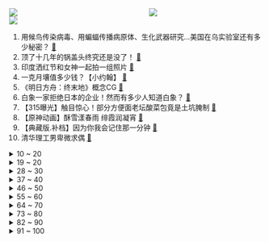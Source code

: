 <div >
	<a style="float:left;width:55%;" href = "https://github.com/anuraghazra/github-readme-stats">
	 <img src = "https://github-readme-stats.vercel.app/api?username=iuuuuuaena&theme=buefy&show_icons=true"/>
	</a>
	<a  style="float:right;width:45%" href = "https://github.com/anuraghazra/github-readme-stats">
	 <img  src="https://github-readme-stats.vercel.app/api/top-langs/?username=anuraghazra&layout=compact"/>
	</a>
	</div>

[![](https://img.shields.io/badge/jxd-@jxdgogogo.xyz-yellowgreen.svg)](https://www.jxdgogogo.xyz)<br>
1. 用候鸟传染病毒、用蝙蝠传播病原体、生化武器研究...美国在乌实验室还有多少秘密？ [:link:](//www.bilibili.com/video/BV1FP4y1u7Ap) <br>
2. 顶了十几年的锅盖头终究还是没了！ [:link:](//www.bilibili.com/video/BV1TZ4y167fG) <br>
3. 印度洒红节和女神一起拍一组照片 [:link:](//www.bilibili.com/video/BV16F411s77V) <br>
4. 一克月壤值多少钱？【小约翰】 [:link:](//www.bilibili.com/video/BV13Y411n7Dd) <br>
5. 《明日方舟：终末地》概念CG [:link:](//www.bilibili.com/video/BV1iF411s7vc) <br>
6. 白象一家拒绝日本的企业！然而有多少人知道白象？ [:link:](//www.bilibili.com/video/BV1aS4y1D74a) <br>
7. 【315曝光】触目惊心！部分方便面老坛酸菜包竟是土坑腌制 [:link:](//www.bilibili.com/video/BV1g44y1T7dN) <br>
8. 【原神动画】酥雪漾春雨  绯霞润凝宵 [:link:](//www.bilibili.com/video/BV1Cq4y1e7bq) <br>
9. 【典藏版.补档】因为你我会记住那一分钟 [:link:](//www.bilibili.com/video/BV1zq4y1e7fu) <br>
10. 清华理工男卑微求偶 [:link:](//www.bilibili.com/video/BV1jS4y1u7ZR) <br>
<details>
<summary>10 ~ 20</summary>

11. 各种类型的吵架选手 [:link:](//www.bilibili.com/video/BV1tP4y1u78s) <br>
12. 我破译了神级彩蛋！这款游戏竟然藏了这么多剧情？《月圆之夜》究竟讲了什么故事？ [:link:](//www.bilibili.com/video/BV1rL4y1T7fb) <br>
13. 没别的意思，我只是单纯的想揍你 [:link:](//www.bilibili.com/video/BV13L411P7TT) <br>
14. 220万原石氪穿提瓦特！契约已成！前来赴约！第一期 （2223868/4400000） [:link:](//www.bilibili.com/video/BV1bR4y1F7pT) <br>
15. 【随机演奏】任意连麦 让网友点歌 #4 [:link:](//www.bilibili.com/video/BV1Yb4y1s7Rv) <br>
16. 《原神》2.6版本PV：「流风眷堇庭」 [:link:](//www.bilibili.com/video/BV1Ni4y1y7Zp) <br>
17. 曾遭全网封杀的杀马特，身上藏着中国最残酷的底层之痛【宅总】 [:link:](//www.bilibili.com/video/BV1DL4y1T7hL) <br>
18. 同是天涯「轮」落人，社会人何必为难社会人 [:link:](//www.bilibili.com/video/BV1su411z7SY) <br>
19. “还乡团”为什么如此残忍？ [:link:](//www.bilibili.com/video/BV1rL411P7on) <br>
</details>
<details>
<summary>19 ~ 20</summary>

20. 青春才几年，疫情占三年。 [:link:](//www.bilibili.com/video/BV1Kq4y1q7Hy) <br>
21. 第一视角无痛体验长跑噩梦，体测无伤跑进3分钟是什么体验？【冷却报告】 [:link:](//www.bilibili.com/video/BV1jR4y1F7d9) <br>
22. 重磅！武汉疫情疑似与美国进口冰鲜龙虾相关 [:link:](//www.bilibili.com/video/BV1ZS4y1m72K) <br>
23. 一生要强的中国人！ [:link:](//www.bilibili.com/video/BV1Si4y1C74h) <br>
24. 白象用人单位肯定是民营企业，绝对没有合资信不！同时谢谢你们的善举 [:link:](//www.bilibili.com/video/BV1CF411s7oH) <br>
25. 【时代少年团】TNT900w粉丝福利 [:link:](//www.bilibili.com/video/BV1iT4y1U7vZ) <br>
26. 是时候阻止电子烟“杀”人了！深扒电子烟3宗罪！【洞察社会系列70】 [:link:](//www.bilibili.com/video/BV1xb4y1s78j) <br>
27. 你这老坛酸菜有问题啊 [:link:](//www.bilibili.com/video/BV1fi4y1C7qE) <br>
28. 买了肠粉机做肠粉！能让英国公婆爱上广式早茶吗？ [:link:](//www.bilibili.com/video/BV1ou411B7dh) <br>
</details>
<details>
<summary>28 ~ 30</summary>

29. 不是水猴子，扔了挺可惜，有收藏这个的宝友吗？ [:link:](//www.bilibili.com/video/BV1j44y1T7zT) <br>
30. 我们都是刘墉 [:link:](//www.bilibili.com/video/BV1fi4y1C7Br) <br>
31. 《怒花22w师从MGP》纠正四个误区！（素描打底+三维画眉+反电视机修容+纵横三段睫毛） [:link:](//www.bilibili.com/video/BV1Au411z72C) <br>
32. 【罗翔】逃犯去派出所开具无犯罪记录证明？警察：热烈欢迎！ [:link:](//www.bilibili.com/video/BV1F44y1T7iM) <br>
33. 左旋艺术 [:link:](//www.bilibili.com/video/BV1vi4y1r7aX) <br>
34. 【基德】一定要看完！颠覆你认知的宇宙生死观 [:link:](//www.bilibili.com/video/BV1Au411z7t8) <br>
35. 【唱歌1000集】目前B站最完整的唱歌教程，包含所有唱歌技巧！这还没人看，我不更了！ [:link:](//www.bilibili.com/video/BV1PS4y1U7pj) <br>
36. 《相逢时节》：反转了！好剧被尬黑！UP主道歉！ [:link:](//www.bilibili.com/video/BV1Yi4y1r7MA) <br>
37. 帅小伙挑战7天不吃肉，身体会发生什么变化？ [:link:](//www.bilibili.com/video/BV1R3411W7a3) <br>
</details>
<details>
<summary>37 ~ 40</summary>

38. 五档路飞觉醒终极猜想！揭开橡胶果实变形之谜！跨越500话的伏笔，被继承的火焰，将会如何战胜凯多？ [:link:](//www.bilibili.com/video/BV1nr4y1i7Wy) <br>
39. 看完甄学家出的题，人都笑傻了【阅片无数Ⅱ 39】 [:link:](//www.bilibili.com/video/BV1Hb4y1p7g4) <br>
40. 放大镜下看看老坛酸菜方便面料包里都有啥 [:link:](//www.bilibili.com/video/BV1RL4y1T7P3) <br>
41. 在家自制老坛酸菜牛肉面 [:link:](//www.bilibili.com/video/BV1KU4y1Z7tk) <br>
42. “这是一个审核了十年的鬼畜视频” [:link:](//www.bilibili.com/video/BV1Ji4y1C7ex) <br>
43. 315晚会能不能曝光下智能电视？N重广告、套娃会员、操作反人类，当代年轻人是怎么被智能电视逼疯的？【商业B面&牛顿】 [:link:](//www.bilibili.com/video/BV1P44y1T7Tt) <br>
44. 纽约地铁一男子声称“我认为所有亚洲人都该死”，遭亚裔女生怒怼，最后男子被人一把拽出车厢 [:link:](//www.bilibili.com/video/BV1zi4y1C7uv) <br>
45. 鉴定网络热门艺术（19） [:link:](//www.bilibili.com/video/BV16Z4y1z7Mk) <br>
46. 这些名场面剪到一起竟如此丝滑！ [:link:](//www.bilibili.com/video/BV1qL4y1u7Pf) <br>
</details>
<details>
<summary>46 ~ 50</summary>

47. 牛特勒的一次慷慨激昂的演讲，他承诺让所有牛都过上有水有草的日子 [:link:](//www.bilibili.com/video/BV1g34y1t7fG) <br>
48. 学会这个构图，你拍照再也不会迷茫 [:link:](//www.bilibili.com/video/BV1qS4y1u7X2) <br>
49. 大学生在校现状 [:link:](//www.bilibili.com/video/BV1vT4y1U7eX) <br>
50. 你始终可以信赖中国邮政！ [:link:](//www.bilibili.com/video/BV12r4y1i7eL) <br>
51. “七年了，他还是走不出来” [:link:](//www.bilibili.com/video/BV1QR4y1G7vA) <br>
52. 鸠  由  自  娶 [:link:](//www.bilibili.com/video/BV1Gb4y1p7FH) <br>
53. 【承接315道歉文案】“道歉，我是专业的” [:link:](//www.bilibili.com/video/BV1nL411P7f6) <br>
54. 长春加油 [:link:](//www.bilibili.com/video/BV1d3411W7nz) <br>
55. 当代大学生的身体素质 [:link:](//www.bilibili.com/video/BV1Qr4y1B7QN) <br>
</details>
<details>
<summary>55 ~ 60</summary>

56. 实拍特朗普巨资修的美墨边境墙！真的无敌了吗？ [:link:](//www.bilibili.com/video/BV1WS4y1D7gZ) <br>
57. 俄罗斯雕像 ：胜利者母亲 [:link:](//www.bilibili.com/video/BV1E3411s7ei) <br>
58. 在迪拜土豪超市干饭什么体验？100元在超市能买什么？ [:link:](//www.bilibili.com/video/BV1sR4y1F7Ju) <br>
59. 当新闻主持人不过是掩盖我黑犀铠甲的身份罢了 [:link:](//www.bilibili.com/video/BV1u3411L7cE) <br>
60. 交往5年女友被别人1个月撬走，男生阳台痛苦宣泄！ [:link:](//www.bilibili.com/video/BV1gT4y1U7Ly) <br>
61. 你以为时间还很长 [:link:](//www.bilibili.com/video/BV1VS4y1U7Rz) <br>
62. 自2022年3月15日开始实施 [:link:](//www.bilibili.com/video/BV1FP4y1u7f4) <br>
63. 陈翔六点半：有人在这流浪，有人在这成长 [:link:](//www.bilibili.com/video/BV1ML4y1M7v7) <br>
64. 梦想这种烂东西西！ [:link:](//www.bilibili.com/video/BV1UZ4y1z7kP) <br>
</details>
<details>
<summary>64 ~ 70</summary>

65. 她非说跟我有夫妻相 [:link:](//www.bilibili.com/video/BV1bP4y1u7e9) <br>
66. 恐怖童谣之《吃猫咪》 [:link:](//www.bilibili.com/video/BV1AP4y1u7j5) <br>
67. 都说举头三尺有神明，可神都做了什么？黑神话前世《斗战神》讲了个什么故事 ？五庄观的秘密初现端倪！04 [:link:](//www.bilibili.com/video/BV1JR4y1F7h4) <br>
68. 鱼子酱都能畅吃！？800一位的自助到底都吃啥？ [:link:](//www.bilibili.com/video/BV1zr4y1B7r2) <br>
69. 我是农民，怎么才能赚够1.06亿？ [:link:](//www.bilibili.com/video/BV19b4y1H7pw) <br>
70. 性能这么强，能玩游戏吗？Mac Studio上手 [:link:](//www.bilibili.com/video/BV1CZ4y1z7Mf) <br>
71. 荧 妹 劝 学 , 但 是 原 神 版 ！ [:link:](//www.bilibili.com/video/BV1AP4y1u7ea) <br>
72. 上海海洋大学决赛圈回顾 [:link:](//www.bilibili.com/video/BV11Z4y1z7s8) <br>
73. 【超级小桀】百万主播大战拼多多，上千水友帮忙助力能否白嫖拼多多？ [:link:](//www.bilibili.com/video/BV12S4y1u7rw) <br>
</details>
<details>
<summary>73 ~ 80</summary>

74. 我长成这样，飞1600km去找小栗旬有救么【梦幻联动02山城小栗旬-重庆特色小吃】 [:link:](//www.bilibili.com/video/BV1zS4y1u75v) <br>
75. 东北vlog：千万别洗完澡去吃烧烤！热乎烧饼夹10根肉串，我怕你馋得受不了…… [:link:](//www.bilibili.com/video/BV1j34y1t7W9) <br>
76. 英雄无归中有些小彩蛋看了真得催泪！ [:link:](//www.bilibili.com/video/BV1WY411379f) <br>
77. 【大结局】听君一席话，全是废话！！！ [:link:](//www.bilibili.com/video/BV1n44y1T72a) <br>
78. 吉林医学院女生宿舍被征用，外校隔离男生翻女生内衣拍视频 [:link:](//www.bilibili.com/video/BV1eF411s7pQ) <br>
79. 农村老男人，和狗…东西们的日常生活！ [:link:](//www.bilibili.com/video/BV1rT4y1U74y) <br>
80. 这谁发明的，一刀下去，审核大为震撼！ [:link:](//www.bilibili.com/video/BV1HL411P73Y) <br>
81. 原来，是电信诈骗啊 [:link:](//www.bilibili.com/video/BV1SL4y1T7sf) <br>
82. 条条大路通罗马，但有的人出生就在罗马 [:link:](//www.bilibili.com/video/BV1eY41137rp) <br>
</details>
<details>
<summary>82 ~ 90</summary>

83. 丑丑的土猫也是很可爱的！ [:link:](//www.bilibili.com/video/BV1gS4y1U7jT) <br>
84. 为了新生儿的健康，请务必提醒家里的那一位备孕前后一定不要抽烟！ [:link:](//www.bilibili.com/video/BV12F411s7fX) <br>
85. 浙江一少年想跳楼，特警亮手机：我国服最强，你下来我带你打游戏 [:link:](//www.bilibili.com/video/BV1vL4y1T7q8) <br>
86. 三年创业无人问，一朝关店天下知 [:link:](//www.bilibili.com/video/BV1tS4y1D7j3) <br>
87. 最该曝光的质量问题 [:link:](//www.bilibili.com/video/BV1qS4y1u7FW) <br>
88. 【艾尔登法环】不会近战的法师不是好法师。 [:link:](//www.bilibili.com/video/BV1CL4y1T7Bb) <br>
89. 原神里的你，再强大也是假的！ [:link:](//www.bilibili.com/video/BV1fu411i7fC) <br>
90. 瞄准，射🥵击！！！ [:link:](//www.bilibili.com/video/BV1sa41187i3) <br>
91. 集体霸凌、高考舞弊、权权交易……韩国阴暗面又被爆出来了！高分韩剧《少年法庭》中 [:link:](//www.bilibili.com/video/BV1XF411s7fg) <br>
</details>
<details>
<summary>91 ~ 100</summary>

92. 500元的巨型瀑布汉堡，慎点，卡路里只有亿点点。 [:link:](//www.bilibili.com/video/BV1Jr4y1i7Da) <br>
93. “蜘蛛侠：？？？这竟然不是特效！！！” [:link:](//www.bilibili.com/video/BV1bb4y1s7Ei) <br>
94. 【王老菊】土就是强 | 艾尔登法环EP.09 [:link:](//www.bilibili.com/video/BV1r34y187G7) <br>
95. 以前的霸总vs现在的霸总 [:link:](//www.bilibili.com/video/BV1iZ4y1z7qG) <br>
96. 我妈刷到我养猫了 [:link:](//www.bilibili.com/video/BV1RY411J71H) <br>
97. 暴雪埋狗 [:link:](//www.bilibili.com/video/BV1hY411G7w6) <br>
98. 卧槽！完全理解为什么马思纯抱着他哭不出来了。 [:link:](//www.bilibili.com/video/BV1Zu411i71t) <br>
99. 群青，但是歌姬 [:link:](//www.bilibili.com/video/BV1Ei4y1C7Yo) <br>
100. 赵立坚现场解释“404 Not Found” [:link:](//www.bilibili.com/video/BV1T44y1T7H4) <br>
</details>
